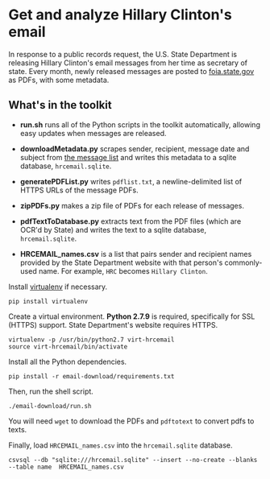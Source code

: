 # Get and analyze Hillary Clinton's email

In response to a public records request, the U.S. State Department is releasing Hillary Clinton's email messages from her time as secretary of state. Every month, newly released messages are posted to [foia.state.gov](https://foia.state.gov/) as PDFs, with some metadata.

## What's in the toolkit
* **run.sh** runs all of the Python scripts in the toolkit automatically, allowing easy updates when messages are released.

* **downloadMetadata.py** scrapes sender, recipient, message date and subject from [the message list](https://foia.state.gov/Search/Results.aspx?collection=Clinton_Email) and writes this metadata to a sqlite database, `hrcemail.sqlite`.
* **generatePDFList.py** writes `pdflist.txt`, a newline-delimited list of HTTPS URLs of the message PDFs.
* **zipPDFs.py** makes a zip file of PDFs for each release of messages.
* **pdfTextToDatabase.py** extracts text from the PDF files (which are OCR'd by State) and writes the text to a sqlite database, `hrcemail.sqlite`.

* **HRCEMAIL_names.csv** is a list that pairs sender and recipient names provided by the State Department website with that person's commonly-used name. For example, `HRC` becomes `Hillary Clinton`.


Install [virtualenv](http://docs.python-guide.org/en/latest/dev/virtualenvs/) if necessary.
```
pip install virtualenv
```

Create a virtual environment. **Python 2.7.9** is required, specifically for SSL (HTTPS) support. State Department's website requires HTTPS.
```
virtualenv -p /usr/bin/python2.7 virt-hrcemail
source virt-hrcemail/bin/activate
```

Install all the Python dependencies. 
```
pip install -r email-download/requirements.txt
```

Then, run the shell script.

```
./email-download/run.sh
```

You will need `wget` to download the PDFs and `pdftotext` to convert pdfs to texts.

Finally, load `HRCEMAIL_names.csv` into the `hrcemail.sqlite` database.
```
csvsql --db "sqlite:///hrcemail.sqlite" --insert --no-create --blanks --table name  HRCEMAIL_names.csv 
```
